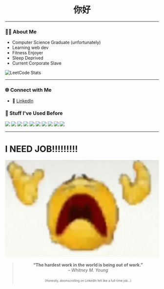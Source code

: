 <h1 align="center">你好</h1>

---

### 👨‍💻 About Me
- Computer Science Graduate (unfortunately)
- Learning web dev
- Fitness Enjoyer
- Sleep Deprived
- Current Corporate Slave

![LeetCode Stats](https://leetcard.jacoblin.cool/ceres_nakano?ext=contest)

---
### 🌐 Connect with Me
- 💼 [LinkedIn](https://www.linkedin.com/in/hao-wei-lim-55b173233/)

### 🧰 Stuff I've Used Before

<p align="left">
  <img src="https://img.shields.io/badge/Python-3776AB?style=for-the-badge&logo=python&logoColor=white" />
  <img src="https://img.shields.io/badge/JavaScript-F7DF1E?style=for-the-badge&logo=javascript&logoColor=black" />
  <img src="https://img.shields.io/badge/Node.js-339933?style=for-the-badge&logo=nodedotjs&logoColor=white" />
  <img src="https://img.shields.io/badge/React-61DAFB?style=for-the-badge&logo=react&logoColor=black" />
  <img src="https://img.shields.io/badge/Tailwind_CSS-38B2AC?style=for-the-badge&logo=tailwind-css&logoColor=white" />
  <img src="https://img.shields.io/badge/Convex-000000?style=for-the-badge&logo=convex&logoColor=white" />
  <img src="https://img.shields.io/badge/SQL-003B57?style=for-the-badge&logo=postgresql&logoColor=white" />
  <img src="https://img.shields.io/badge/Docker-2496ED?style=for-the-badge&logo=docker&logoColor=white" />
  <img src="https://img.shields.io/badge/Git-F05032?style=for-the-badge&logo=git&logoColor=white" />
  <img src="https://img.shields.io/badge/Linux-FCC624?style=for-the-badge&logo=linux&logoColor=black" />
</p>

---

# I NEED JOB!!!!!!!!!

<p align="center">
  <img src= ./github.png  />
</p>

<blockquote align="center">
  <strong>“The hardest work in the world is being out of work.”</strong><br/>
  <em>– Whitney M. Young</em><br/>
  <br/>
  <sub><sup>(Honestly, doomscrolling on LinkedIn felt like a full-time job...)</sup></sub>
</blockquote>

